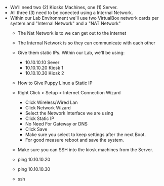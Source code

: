 - We'll need two (2) Kiosks Machines, one (1) Server.
- All three (3) need to be conected using a Internal Network.
- Within our Lab Environment we'll use two VirtualBox network cards per system and "Internal Network" and a "NAT Network"
  - The Nat Network is to we can get out to the internet
  - The Internal Network is so they can communicate with each other   
  - Give them static IPs. Within our Lab, we'll be using:
    -  10.10.10.10 Sever
    -  10.10.10.20 Kiosk 1
    -  10.10.10.30 Kiosk 2
  -  How to Give Puppy Linux a Static IP
    - Right Click > Setup > Internet Connection Wizard
      - Click Wireless/Wired Lan
      - Click Network Wizard
      - Select the Network Interface we are using
      - Click Static IP
      - No Need For Gateway or DNS
      - Click Save
      - Make sure you select to keep settings after the next Boot.
      - For good measure reboot and save the system. 
    
  -  Make sure you can SSH into the kiosk machines from the Server.
    - ping 10.10.10.20
    - ping 10.10.10.30
    - ssh   
